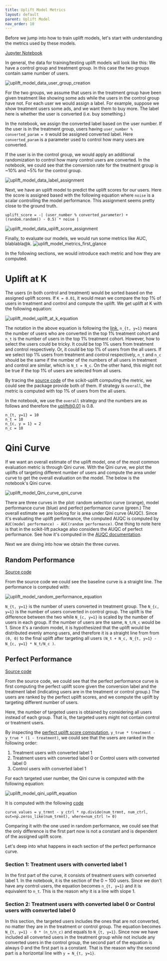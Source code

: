 ```yaml
---
title: Uplift Model Metrics
layout: default
parent: Uplift Model
nav_order: 10
---
```

Before we jump into how to train uplift models, let's start with understanding the metrics used by these models.

[Jupyter Notebook](https://github.com/allyoushawn/algorithms/blob/master/uplift_model/uplift_metric_exploration.ipynb)

In general, the data for training/testing uplift models will look like this:
We have a control group and treatment group. In this case the two groups contain same number of users.

![uplift_model_data_user_group_creation](/docs/uplift_model/images/metrics_exploration/user_group_creation.png)

For the two groups, we assume that users in the treatment group have been given treatment like showing some ads while
the users in the control group have not. For each user we would assign a label. For example, suppose we show treatment
users some ads, and we want them to buy more. The label here is whether the user is converted (i.e. buy something.) 

In the notebook, we assign the converted label based on the user number. If the user is in the treatment group,
users having `user_number % converted_param = 0` would be assigned converted label. Here `converted_param` is a 
parameter used to control how many users are converted. 

If the user is in the control group,
we would apply an additional randomization to control how many control users are converted. In the notebook, we could
see that the conversion rate for the treatment group is ~10% and ~5% for the control group.

![uplift_model_data_label_assignment](/docs/uplift_model/images/metrics_exploration/label_assignment.png)

Next, we have an uplift model to predict the uplift scores for our users. Here the score is assigned based with
the following equation where `noise` is a scalar controlling the model performance. This assignment seems pretty close
to the ground truth.
```
uplift_score = -| (user_number % converted_parameter) + (random.random() - 0.5) * noise |
```

![uplift_model_data_uplift_score_assignment](/docs/uplift_model/images/metrics_exploration/uplift_score_assignment.png)

Finally, to evaluate our models, we would run some metrics like AUC, blablabla@k.
![uplift_model_metrics_first_glance](/docs/uplift_model/images/metrics_exploration/evaluation_metrics_first_glance.png)

In the following sections, we would introduce each metric and how they are computed.

# Uplift at K
The users (in both control and treatment) would be sorted based on the assigned uplift scores. If `K = 0.01`, it would
mean we compare the top 1% of users in treatment and control and compute the uplift. We get uplift at K with the
following equation:

![uplift_model_uplift_at_k_equation](/docs/uplift_model/images/metrics_exploration/uplift_at_k_equation.png)

The notation in the above equation is following the
[link.](https://pylift.readthedocs.io/en/latest/introduction.html#the-qini-curve)
`n_{t, y=1}` means the number of users who are converted in the top 1% treatment cohort and `n_t` is the
number of users in the top 1% treatment cohort. 
However, how to select the users
could be tricky. It could be top 1% users from treatment and control respectively. Or, it could be top 1% of users from
the all users. If we select top 1% users from treatment and control respectively, `n_t` and `n_c` should be the same if 
the number of the numbers of all users in treatment and control are similar, which is `N_t = N_c`. On the other hand,
this might not be true if the top 1% of users are selected from all users. 

By tracing the [source code](https://github.com/maks-sh/scikit-uplift/blob/master/sklift/metrics/metrics.py#L474)
of the scikit-uplift computing the metric, we could see the package provide both of them. If strategy is `overall`, the
metric is computed with top 1% of users from the all users.

In the notebook, we use the `overall` strategy and the numbers are as follows and therefore the uplift@0.01 is 0.8.
```
n_{t, y=1} = 10
n_t = 10
n_{c, y = 1} = 2
n_c = 10
```

# Qini Curve
If we want an overall estimate of the uplift model, one of the most common evaluation metric is through Qini curve.
With the Qini curve, we plot the uplifts of targeting different number of users and compute the area under curve to get
the overall evaluation on the model. The below is the notebook's Qini curve.

![uplift_model_Qini_curve_qini_curve](/docs/uplift_model/images/metrics_exploration/Qini_curve_qini_curve.png)

There are three curves in the plot: random selection curve (orange), model performance curve (blue) 
and perfect performance curve (green.) The overall estimate we are looking for is area under Qini curve (AUQC).
Since it's evaluating the uplift performance, the computed AUQC is computed by
`AUC(model performance) - AUC(random performance)`.
One thing to note here is that in the scikit-lift package also considers the AUQC of perfect performance. See how it's
computed in the
[AUQC documentation](https://github.com/maks-sh/scikit-uplift/blob/master/notebooks/uplift_metrics_tutorial.ipynb).

Next we are diving into how we obtain the three curves.

## Random Performance

[Source code](https://github.com/maks-sh/scikit-uplift/blob/master/sklift/viz/base.py#L186)

From the source code we could see the baseline curve is a straight line. The performance is computed with:

![uplift_model_random_performance_equation](/docs/uplift_model/images/metrics_exploration/Qini_curve_random_performance_equation.png)

`N_{t, y=1}` is the number of users converted in treatment group. The `N_{c, y=1}` is the number of users converted in 
control group. The uplift is the difference between the two while `N_{c, y=1}` is scaled by the number of users in 
each group. If the number of users are the same, `N_t/N_c` would be 1. Since it's a random model, it is hypothesized
that the uplift would be distributed evenly among users, and therefore it is a straight line from from `(0, 0)` to
the final uplift after targeting all users `(N_t + N_c, N_{t, y=1} - N_{c, y=1} * N_t/N_c )`.

## Perfect Performance
[Source code](https://github.com/maks-sh/scikit-uplift/blob/master/sklift/metrics/metrics.py#L277)

From the source code, we could see that the perfect performance curve is first computing the perfect uplift score 
given the conversion label and the treatment label (indicating users are in the treatment or control group.) The users
are ranked by the perfect uplift scores, and we compute the uplift by targeting different number of users.

Here, the number of targeted users is obtained by considering all users instead of each group. That is, the targeted
users might not contain control or treatment users.

By inspecting the [perfect uplift score computation](https://github.com/maks-sh/scikit-uplift/blob/master/sklift/metrics/metrics.py#L277),
 `y_true * treatment - y_true * (1 - treatment)`,
we could see that the users are ranked in the following order:

1. Treatment users with converted label 1
2. Treatment users with converted label 0 or Control users with converted label 0
3. Control users with converted label 1

For each targeted user number, the Qini curve is computed with the following equation:

![uplift_model_qini_uplift_equation](/docs/uplift_model/images/metrics_exploration/Qini_curve_qini_uplift_equation_equation.png)

It is computed with the following [code](https://github.com/maks-sh/scikit-uplift/blob/master/sklift/metrics/metrics.py#L267)
```
curve_values = y_trmnt - y_ctrl * np.divide(num_trmnt, num_ctrl, out=np.zeros_like(num_trmnt), where=num_ctrl != 0)
```

Comparing it with the one used in random performance, we could see that the only difference is the first part now is
not a constant and is dependent of the assigned uplift score.

Let's deep into what happens in each section of the perfect performance curve.

### Section 1: Treatment users with converted label 1

In the first part of the curve, it consists of treatment users with converted label 1. In the notebook, it is the
section of the 0 ~ 100 users. Since we don't have any control users, the equation becomes
`n_{t, y=1}` and it is equivalent to `n_t`. This is the reason why it is a line with slope 1.

### Section 2: Treatment users with converted label 0 or Control users with converted label 0

In this section, the targeted users includes the ones that are not converted, no matter they are in the treatment or
control group. The equation becomes `N_{t, y=1} - 0 * (n_t/n_c)` and equals to `N_{t, y=1}`. Since now we have included
all converted users in the treatment group while not include any converted users in the control group, the second part
of the equation is always 0 and the first part is a constant. That is the reason why the second part is a 
horizontal line with `y = N_{t, y=1}`.


